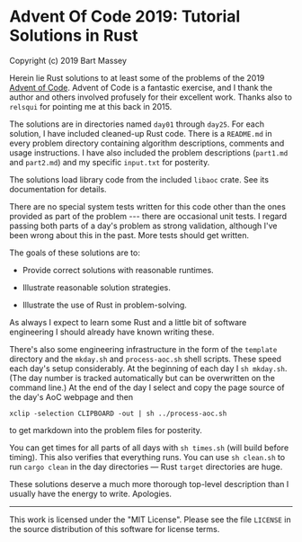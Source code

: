 # Advent Of Code 2019: Tutorial Solutions in Rust
Copyright (c) 2019 Bart Massey

Herein lie Rust solutions to at least some of the problems
of the 2019
[Advent of Code](http://adventofcode.com). Advent of Code is
a fantastic exercise, and I thank the author and others
involved profusely for their excellent work. Thanks also to
`relsqui` for pointing me at this back in 2015.

The solutions are in directories named `day01` through
`day25`. For each solution, I have included cleaned-up Rust
code. There is a `README.md` in every problem directory
containing algorithm descriptions, comments and usage
instructions. I have also included the problem descriptions
(`part1.md` and `part2.md`) and my specific `input.txt` for
posterity.

The solutions load library code from the included `libaoc`
crate. See its documentation for details.

There are no special system tests written for this code
other than the ones provided as part of the problem ---
there are occasional unit tests. I regard passing both parts
of a day's problem as strong validation, although I've been
wrong about this in the past. More tests should get written.

The goals of these solutions are to:

* Provide correct solutions with reasonable runtimes.

* Illustrate reasonable solution strategies.

* Illustrate the use of Rust in problem-solving.

As always I expect to learn some Rust and a little bit of
software engineering I should already have known writing
these.

There's also some engineering infrastructure in the form of
the `template` directory and the `mkday.sh` and
`process-aoc.sh` shell scripts.  These speed each day's
setup considerably. At the beginning of each day I `sh
mkday.sh`. (The day number is tracked automatically but can
be overwritten on the command line.) At the end of the
day I select and copy the page source of the day's AoC
webpage and then

    xclip -selection CLIPBOARD -out | sh ../process-aoc.sh

to get markdown into the problem files for posterity.

You can get times for all parts of all days with `sh
times.sh` (will build before timing). This also verifies
that everything runs.  You can use `sh clean.sh` to run
`cargo clean` in the day directories — Rust `target`
directories are huge.

These solutions deserve a much more thorough top-level
description than I usually have the energy to
write. Apologies.

---

This work is licensed under the "MIT License".  Please see
the file `LICENSE` in the source distribution of this
software for license terms.
